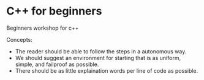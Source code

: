 # C++ for beginners

Beginners workshop for c++

Concepts:

- The reader should be able to follow the steps in a autonomous way.
- We should suggest an environment for starting that is as uniform, simple, and failproof as possible.
- There should be as little explaination words per line of code as possible.
